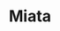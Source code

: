---
title: Miata
crosslinks:
- AutoDetailing
- cars
- autodetailing
- outrun
- ApostrophePatrol
- titlegore
- MorrisGarages
- ATBGE
- carporn
- Autos
- lewronggeneration
- Shitty_Car_Mods
- arrow
- causeWhyNotMate
- xkcd
- IgnorantImgur
- astrophotography
- Whatcouldgowrong
- Autocross
---